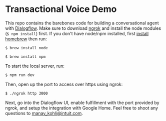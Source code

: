 # Transactional Voice Demo

This repo contains the barebones code for building a conversational agent with [Dialogflow](https://dialogflow.com/). Make sure to download [ngrok](https://ngrok.com/download) and install the node modules (`$ npm install`) first. If you don't have node/npm installed, first [install homebrew](https://brew.sh/) then run:

`$ brew install node`

`$ brew install npm`

To start the local server, run:

`$ npm run dev`

Then, open up the port to access over https using ngrok:

`$ ./ngrok http 3000`

Next, go into the Dialogflow UI, enable fulfillment with the port provided by ngrok, and setup the integration with Google Home. Feel free to shoot any questions to manav_kohli@intuit.com.
